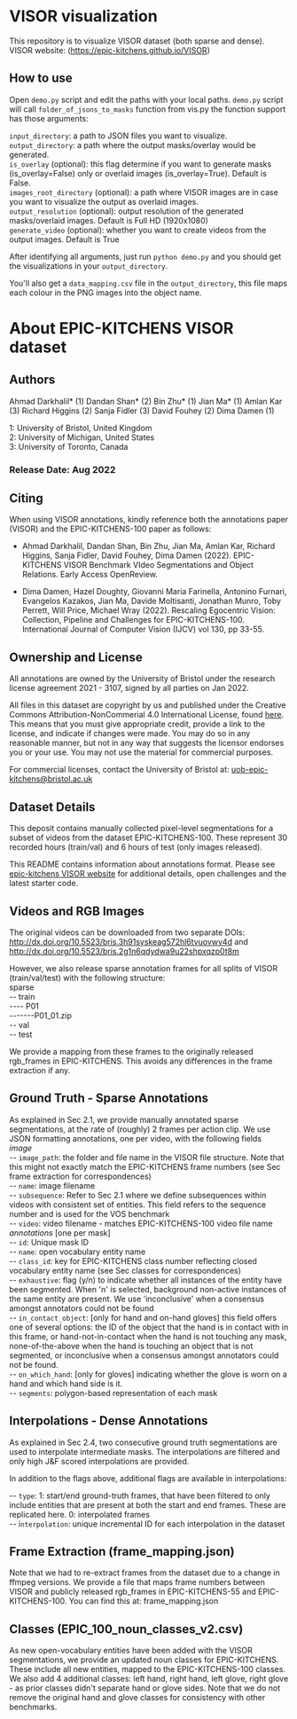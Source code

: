 # VISOR visualization
This repository is to visualize VISOR dataset (both sparse and dense). VISOR website: (https://epic-kitchens.github.io/VISOR)


## How to use
Open `demo.py` script and edit the paths with your local paths. `demo.py` script will call `folder_of_jsons_to_masks` function from vis.py the function support has those arguments:

`input_directory`: a path to JSON files you want to visualize.<br />
`output_directory`: a path where the output masks/overlay would be generated.<br />
`is_overlay` (optional): this flag determine if you want to generate masks (is_overlay=False) only or overlaid images (is_overlay=True). Default is False.<br />
`images_root_directory` (optional): a path where VISOR images are in case you want to visualize the output as overlaid images.<br />
`output_resolution` (optional): output resolution of the generated masks/overlaid images. Default is Full HD (1920x1080)<br />
`generate_video` (optional): whether you want to create videos from the output images. Default is True

After identifying all arguments, just run `python demo.py` and you should get the visualizations in your `output_directory`.

You'll also get a `data_mapping.csv` file in the `output_directory`, this file maps each colour in the PNG images into the object name.



# About EPIC-KITCHENS VISOR dataset


## Authors
Ahmad Darkhalil* (1) 
Dandan Shan* (2) 
Bin Zhu* (1) 
Jian Ma* (1) 
Amlan Kar (3) 
Richard Higgins (2) 
Sanja Fidler (3) 
David Fouhey (2) 
Dima Damen (1)<br>

1: University of Bristol, United Kingdom <br>
2: University of Michigan, United States <br>
3: University of Toronto, Canada <br>

### Release Date: Aug 2022

## Citing
When using VISOR annotations, kindly reference both the annotations paper (VISOR) and the EPIC-KITCHENS-100 paper as follows:

- Ahmad Darkhalil, Dandan Shan, Bin Zhu, Jian Ma, Amlan Kar, Richard Higgins, Sanja Fidler, David Fouhey, Dima Damen (2022). EPIC-KITCHENS VISOR Benchmark
VIdeo Segmentations and Object Relations. Early Access OpenReview.

- Dima Damen, Hazel Doughty, Giovanni Maria Farinella, Antonino Furnari, Evangelos Kazakos, Jian Ma, Davide Moltisanti, Jonathan Munro, Toby Perrett, Will Price, Michael Wray (2022). Rescaling Egocentric Vision: Collection, Pipeline and Challenges for EPIC-KITCHENS-100. International Journal of Computer Vision (IJCV) vol 130, pp 33-55.

## Ownership and License

All annotations are owned by the University of Bristol under the research license agreement 2021 - 3107, signed by all parties on Jan 2022.

All files in this dataset are copyright by us and published under the Creative Commons Attribution-NonCommerial 4.0 International License, found [here](https://creativecommons.org/licenses/by-nc/4.0/). This means that you must give appropriate credit, provide a link to the license, and indicate if changes were made. You may do so in any reasonable manner, but not in any way that suggests the licensor endorses you or your use. You may not use the material for commercial purposes.

For commercial licenses, contact the University of Bristol at: uob-epic-kitchens@bristol.ac.uk 

## Dataset Details

This deposit contains manually collected pixel-level segmentations for a subset of videos from the dataset EPIC-KITCHENS-100. These represent 30 recorded hours (train/val) and 6 hours of test (only images released).

This README contains information about annotations format.  Please see [epic-kitchens VISOR website](https://github.com/epic-kitchens/VISOR) for additional details, open challenges and the latest starter code.


## Videos and RGB Images

The original videos can be downloaded from two separate DOIs:
http://dx.doi.org/10.5523/bris.3h91syskeag572hl6tvuovwv4d 
and
http://dx.doi.org/10.5523/bris.2g1n6qdydwa9u22shpxqzp0t8m

However, we also release sparse annotation frames for all splits of VISOR (train/val/test) with the following structure:<br>
sparse <br>
-- train<br>
---- P01<br>
-------P01_01.zip<br>
-- val<br>
-- test<br>

We provide a mapping from these frames to the originally released rgb_frames in EPIC-KITCHENS. This avoids any differences in the frame extraction if any.

## Ground Truth - Sparse Annotations

As explained in Sec 2.1, we provide manually annotated sparse segmentations, at the rate of (roughly) 2 frames per action clip. We use JSON formatting annotations, one per video, with the following fields<br>
*image*<br>
-- `image_path`: the folder and file name in the VISOR file structure. Note that this might not exactly match the EPIC-KITCHENS frame numbers (see Sec frame extraction for correspondences)<br>
-- `name`: image filename<br>
-- `subsequence`: Refer to Sec 2.1 where we define subsequences within videos with consistent set of entities. This field refers to the sequence number and is used for the VOS benchmark<br>
-- `video`: video filename - matches EPIC-KITCHENS-100 video file name<br>
*annotations* [one per mask]<br>
-- `id`: Unique mask ID<br>
-- `name`: open vocabulary entity name<br>
-- `class_id`: key for EPIC-KITCHENS class number reflecting closed vocabulary entity name (see Sec classes for correspondences)<br>
-- `exhaustive`: flag (y/n) to indicate whether all instances of the entity have been segmented. When 'n' is selected, background non-active instances of the same entity are present. We use 'inconclusive' when a consensus amongst annotators could not be found<br>
-- `in_contact_object`: [only for hand and on-hand gloves] this field offers one of several options: the ID of the object that the hand is in contact with in this frame, or hand-not-in-contact when the hand is not touching any mask, none-of-the-above when the hand is touching an object that is not segmented, or inconclusive when a consensus amongst annotators could not be found.<br>
-- `on_which_hand`: [only for gloves] indicating whether the glove is worn on a hand and which hand side is it. <br>
-- `segments`: polygon-based representation of each mask<br>

## Interpolations - Dense Annotations

As explained in Sec 2.4, two consecutive ground truth segmentations are used to interpolate intermediate masks. The interpolations are filtered and only high J&F scored interpolations are provided.

In addition to the flags above, additional flags are available in interpolations:<br>

-- `type`: 1: start/end ground-truth frames, that have been filtered to only include entities that are present at both the start and end frames. These are replicated here. 0: interpolated frames<br>
-- i`nterpolation`: unique incremental ID for each interpolation in the dataset

## Frame Extraction (frame_mapping.json)

Note that we had to re-extract frames from the dataset due to a change in ffmpeg versions. We provide a file that maps frame numbers between VISOR and publicly released rgb_frames in EPIC-KITCHENS-55 and EPIC-KITCHENS-100.
You can find this at: frame_mapping.json

## Classes (EPIC_100_noun_classes_v2.csv)

As new open-vocabulary entities have been added with the VISOR segmentations, we provide an updated noun classes for EPIC-KITCHENS.
These include all new entities, mapped to the EPIC-KITCHENS-100 classes.
We also add 4 additional classes: left hand, right hand, left glove, right glove - as prior classes didn't separate hand or glove sides. Note that we do not remove the original hand and glove classes for consistency with other benchmarks.
